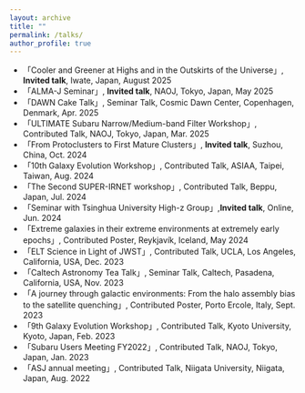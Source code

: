 ```yaml
---
layout: archive
title: ""
permalink: /talks/
author_profile: true
---
```

* 「Cooler and Greener at Highs and in the Outskirts of the Universe」, **Invited talk**, Iwate, Japan, August 2025
* 「ALMA-J Seminar」, **Invited talk**, NAOJ, Tokyo, Japan, May 2025
* 「DAWN Cake Talk」, Seminar Talk, Cosmic Dawn Center, Copenhagen, Denmark, Apr. 2025
* 「ULTIMATE Subaru Narrow/Medium-band Filter Workshop」, Contributed Talk, NAOJ, Tokyo, Japan, Mar. 2025
* 「From Protoclusters to First Mature Clusters」, **Invited talk**, Suzhou, China, Oct. 2024
* 「10th Galaxy Evolution Workshop」,  Contributed Talk, ASIAA, Taipei, Taiwan, Aug. 2024
* 「The Second SUPER-IRNET workshop」,  Contributed Talk, Beppu, Japan, Jul. 2024
* 「Seminar with Tsinghua University High-z Group」,**Invited talk**, Online, Jun. 2024
* 「Extreme galaxies in their extreme environments at extremely early epochs」, Contributed Poster, Reykjavík, Iceland, May 2024
* 「ELT Science in Light of JWST」, Contributed Talk, UCLA, Los Angeles, California, USA, Dec. 2023
* 「Caltech Astronomy Tea Talk」, Seminar Talk, Caltech, Pasadena, California, USA, Nov. 2023
* 「A journey through galactic environments: From the halo assembly bias to the satellite quenching」, Contributed Poster, Porto Ercole, Italy, Sept. 2023
* 「9th Galaxy Evolution Workshop」, Contributed Talk, Kyoto University, Kyoto, Japan, Feb. 2023
* 「Subaru Users Meeting FY2022」, Contributed Talk, NAOJ, Tokyo, Japan, Jan. 2023
* 「ASJ annual meeting」, Contributed Talk, Niigata University, Niigata, Japan, Aug. 2022
